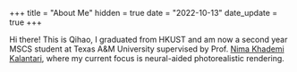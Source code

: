 +++
title = "About Me"
hidden = true
date = "2022-10-13"
date_update = true
+++

Hi there! This is Qihao, I graduated from HKUST and am now a second year MSCS student at Texas A&M University supervised by Prof. [Nima Khademi Kalantari](https://people.engr.tamu.edu/nimak/index.html), where my current focus is neural-aided photorealistic rendering.
